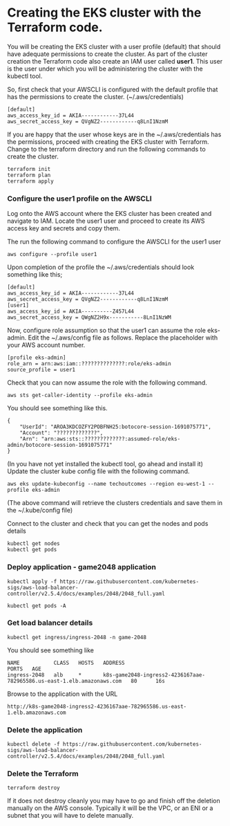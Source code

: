 # Creating the EKS cluster with the Terraform code.

You will be creating the EKS cluster with a user profile (default) that should 
have adequate permissions to create the cluster. As part of the cluster creation
the Terraform code also create an IAM user called <b>user1</b>. This user is the 
user under which you will be administering the cluster with the kubectl tool.

So, first check that your AWSCLI is configured with the default profile that 
has the permissions to create the cluster. (~/.aws/credentials)

```
[default]
aws_access_key_id = AKIA------------37L44
aws_secret_access_key = QVgNZ2------------q8LnI1NzmM
```

If you are happy that the user whose keys are in the ~/.aws/credentials has the permissions, 
proceed with creating the EKS cluster with Terraform. Change to the terraform directory and run the following commands to create the cluster.
```
terraform init
terraform plan
terraform apply
```
### Configure the user1 profile on the AWSCLI

Log onto the AWS account where the EKS cluster has been created and navigate to IAM.
Locate the user1 user and proceed to create its AWS access key and secrets and copy them.

The run the following command to configure the AWSCLI for the user1 user
```
aws configure --profile user1
```

Upon completion of the profile the ~/.aws/credentials should look something like this;
```
[default]
aws_access_key_id = AKIA------------37L44
aws_secret_access_key = QVgNZ2------------q8LnI1NzmM
[user1]
aws_access_key_id = AKIA----------Z457L44
aws_secret_access_key = QWgNZ2H9x-----------8LnI1NzWM
```


Now, configure role assumption so that the user1 can assume the role eks-admin.
Edit the ~/.aws/config file as follows. Replace the placeholder with your AWS account number.
```
[profile eks-admin]
role_arn = arn:aws:iam::??????????????:role/eks-admin
source_profile = user1
```

Check that you can now assume the role with the following command.
```
aws sts get-caller-identity --profile eks-admin
```
You should see something like this.
```
{
    "UserId": "AROA3KDCOZFY2POBFNH25:botocore-session-1691075771",
    "Account": "?????????????",
    "Arn": "arn:aws:sts::?????????????:assumed-role/eks-admin/botocore-session-1691075771"
}
```
(In you have not yet installed the kubectl tool, go ahead and install it)
Update the cluster kube config file with the following command.
```
aws eks update-kubeconfig --name techoutcomes --region eu-west-1 --profile eks-admin 
```
(The above command will retrieve the clusters credentials and save them in the ~/.kube/config file)

Connect to the cluster and check that you can get the nodes and pods details
```
kubectl get nodes
kubectl get pods
```



### Deploy application - game2048 application
```
kubectl apply -f https://raw.githubusercontent.com/kubernetes-sigs/aws-load-balancer-controller/v2.5.4/docs/examples/2048/2048_full.yaml

kubectl get pods -A

```

### Get load balancer details
```
kubectl get ingress/ingress-2048 -n game-2048
```

You should see something like
```
NAME           CLASS   HOSTS   ADDRESS                                                                  PORTS   AGE
ingress-2048   alb     *       k8s-game2048-ingress2-4236167aae-782965586.us-east-1.elb.amazonaws.com   80      16s
```


Browse to the application with the URL 
```
http://k8s-game2048-ingress2-4236167aae-782965586.us-east-1.elb.amazonaws.com
```

### Delete the application
```
kubectl delete -f https://raw.githubusercontent.com/kubernetes-sigs/aws-load-balancer-controller/v2.5.4/docs/examples/2048/2048_full.yaml

```
### Delete the Terraform
```
terraform destroy
```

If it does not destroy cleanly you may have to go and finish off the deletion manually on the AWS console. Typically it will be the VPC, or an ENI or a subnet that you will have to delete manually.

